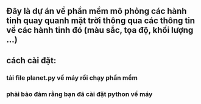## Đây là dự án về phần mềm mô phỏng các hành tinh quay quanh mặt trời thông qua các thông tin về các hành tinh đó (màu sắc, tọa độ, khối lượng ...)
## cách cài đặt: 
### tải file planet.py về máy rồi chạy phần mềm
### phải bảo đảm rằng bạn đã cài đặt python về máy

